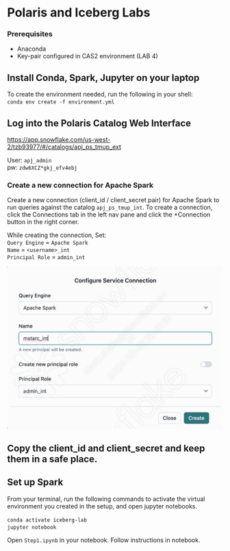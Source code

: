 # Polaris and Iceberg Labs #  

### Prerequisites  ##  

- Anaconda
- Key-pair configured in CAS2 environment (LAB 4)


## Install Conda, Spark, Jupyter on your laptop ##  

To create the environment needed, run the following in your shell:  
`conda env create -f environment.yml`


## Log into the Polaris Catalog Web Interface ##  

https://app.snowflake.com/us-west-2/tzb93977/#/catalogs/apj_ps_tmup_ext  

User: `apj_admin`  
pw: `zdw6XCZ*gkj_efv4ebj`  

### Create a new connection for Apache Spark ### 

Create a new connection (client_id / client_secret pair) for Apache Spark to run queries against the catalog `apj_ps_tmup_int`. To create a connection, click the Connections tab in the left nav pane and click the +Connection button in the right corner.


While creating the connection, Set:  
 `Query Engine` = `Apache Spark`   
 `Name` = `<username>_int`  
 `Principal Role` = `admin_int`  


![alt Connection details](start1.png "Title")


## Copy the client_id and client_secret and keep them in a safe place. ##   




##  Set up Spark ##  
From your terminal, run the following commands to activate the virtual environment you created in the setup, and open jupyter notebooks.  

`conda activate iceberg-lab`  
`jupyter notebook`  

Open `Step1.ipynb` in your notebook. Follow instructions in notebook.

